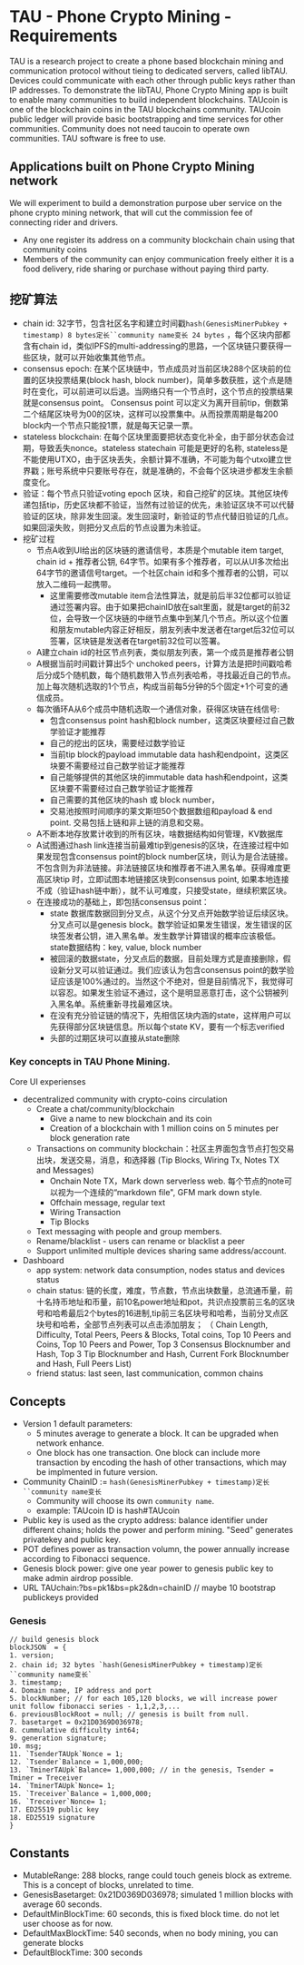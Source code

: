 # TAU - Phone Crypto Mining - Requirements
TAU is a research project to create a phone based blockchain mining and communication protocol without tieing to dedicated servers, called libTAU. Devices could communicate with each other through public keys rather than IP addresses. To demonstrate the libTAU, Phone Crypto Mining app is built to enable many communities to build independent blockchains. 
TAUcoin is one of the blockchain coins in the TAU blockchains community. TAUcoin public ledger will provide basic bootstrapping and time services for other communities. Community does not need taucoin to operate own communities. TAU software is free to use. 

## Applications built on Phone Crypto Mining network
We will experiment to build a demonstration purpose uber service on the phone crypto mining network, that will cut the commission fee of connecting rider and drivers. 
* Any one register its address on a community blockchain chain using that community coins
* Members of the community can enjoy communication freely either it is a food delivery, ride sharing or purchase without paying third party. 

## 挖矿算法
* chain id: 32字节，包含社区名字和建立时间戳`hash(GenesisMinerPubkey + timestamp) 8 bytes定长``community name变长 24 bytes` ，每个区块内部都含有chain id，类似IPFS的multi-addressing的思路，一个区块链只要获得一些区块，就可以开始收集其他节点。
* consensus epoch: 在某个区块链中，节点成员对当前区块288个区块前的位置的区块投票结果(block hash, block number)，简单多数获胜，这个点是随时在变化，可以前进可以后退。当网络只有一个节点时，这个节点的投票结果就是consensus point。 Consensus point 可以定义为离开目前tip，倒数第二个结尾区块号为00的区块，这样可以投票集中。从而投票周期是每200 block内一个节点只能投1票，就是每天记录一票。
* stateless blockchain: 在每个区块里面要把状态变化补全，由于部分状态会过期，导致丢失nonce。stateless statechain 可能是更好的名称, stateless是不能使用UTXO，由于区块丢失，余额计算不准确，不可能为每个utxo建立世界戳；账号系统中只要账号存在，就是准确的，不会每个区块进步都发生余额度变化。
* 验证：每个节点只验证voting epoch 区块，和自己挖矿的区块。其他区块传递包括tip，历史区块都不验证，当然有过验证的优先，未验证区块不可以代替验证的区块，除非发生回滚。发生回滚时，新验证的节点代替旧验证的几点。如果回滚失败，则把分叉点后的节点设置为未验证。
* 挖矿过程
  * 节点A收到UI给出的区块链的邀请信号，本质是个mutable item target, chain id + 推荐者公钥, 64字节。如果有多个推荐者，可以从UI多次给出64字节的邀请信号target。一个社区chain id和多个推荐者的公钥，可以放入二维码一起携带。
    * 这里需要修改mutable item合法性算法，就是前后半32位都可以验证通过签署内容。由于如果把chainID放在salt里面，就是target的前32位，会导致一个区块链的中继节点集中到某几个节点。所以这个位置和朋友mutable内容正好相反，朋友列表中发送者在target后32位可以签署，区块链是发送者在target前32位可以签署。 
  * A建立chain id的社区节点列表，类似朋友列表，第一个成员是推荐者公钥
  * A根据当前时间戳计算出5个 unchoked peers，计算方法是把时间戳哈希后分成5个随机数，每个随机数带入节点列表哈希，寻找最近自己的节点。加上每次随机选取的1个节点，构成当前每5分钟的5个固定+1个可变的通信成员。 
  * 每次循环A从6个成员中随机选取一个通信对象，获得区块链在线信号:
    * 包含consensus point hash和block number，这类区块要经过自己数学验证才能推荐 
    * 自己的挖出的区块，需要经过数学验证
    * 当前tip block的payload immutable data hash和endpoint，这类区块要不需要经过自己数学验证才能推荐
    * 自己能够提供的其他区块的immutable data hash和endpoint，这类区块要不需要经过自己数学验证才能推荐
    * 自己需要的其他区块的hash 或 block number，
    * 交易池按照时间顺序的莱文斯坦50个数据数组和payload & end point. 交易包括上链和非上链的消息和交易。
  * A不断本地存放累计收到的所有区块，啥数据结构如何管理，KV数据库
  * A试图通过hash link连接当前最难tip到genesis的区块，在连接过程中如果发现包含consensus point的block number区块，则认为是合法链接。不包含则为非法链接。非法链接区块和推荐者不进入黑名单。获得难度更高区块tip 时，立即试图本地链接区块到consensus point, 如果本地连接不成（验证hash链中断），就不认可难度，只接受state，继续积累区块。
  * 在连接成功的基础上，即包括consensus point：
      * state 数据库数据回到分叉点，从这个分叉点开始数学验证后续区块。分叉点可以是genesis block。数学验证如果发生错误，发生错误的区块签发者公钥，进入黑名单。发生数学计算错误的概率应该极低。state数据结构：key, value, block number
      * 被回滚的数据state，分叉点后的数据，目前处理方式是直接删除，假设新分叉可以验证通过。我们应该认为包含consensus point的数学验证应该是100%通过的。当然这个不绝对，但是目前情况下，我觉得可以容忍。如果发生验证不通过，这个是明显恶意打击，这个公钥被列入黑名单。系统重新寻找最难区块。
      * 在没有充分验证链的情况下，先相信区块内涵的state，这样用户可以先获得部分区块链信息。所以每个state KV，要有一个标志verified
      * 头部的过期区块可以直接从state删除
### Key concepts in TAU Phone Mining.
Core UI experienses
- decentralized community with crypto-coins circulation
   * Create a chat/community/blockchain 
      * Give a name to new blockchain and its coin
      * Creation of a blockchain with 1 million coins on 5 minutes per block generation rate
   * Transactions on community blockchain：社区主界面包含节点打包交易出块，发送交易，消息，和选择器 (Tip Blocks, Wiring Tx, Notes TX and Messages)
      * Onchain Note TX，Mark down serverless web. 每个节点的note可以视为一个连续的“markdown file", GFM mark down style.
      * Offchain message, regular text
      * Wiring Transaction
      * Tip Blocks
   * Text messaging with people and group members. 
   * Rename/blacklist - users can rename or blacklist a peer
   * Support unlimited multiple devices sharing same address/account. 
- Dashboard
  * app system: network data consumption, nodes status and devices status
  * chain status: 链的长度，难度，节点数，节点出块数量，总流通币量，前十名持币地址和币量，前10名power地址和pot，共识点投票前三名的区块号和哈希最后2个bytes的16进制,tip前三名区块号和哈希，当前分叉点区块号和哈希，全部节点列表可以点击添加朋友； （ Chain Length, Difficulty, Total Peers, Peers & Blocks, Total coins, Top 10 Peers and Coins, Top 10 Peers and Power, Top 3 Consensus Blocknumber and Hash, Top 3 Tip Blocknumber and Hash, Current Fork Blocknumber and Hash, Full Peers List) 
  * friend status: last seen, last communication, common chains

## Concepts
- Version 1 default parameters: 
  - 5 minutes average to generate a block. It can be upgraded when network enhance. 
  - One block has one transaction. One block can include more transaction by encoding the hash of other transactions, which may be implmented in future version. 
- Community ChainID := `hash(GenesisMinerPubkey + timestamp)定长``community name变长`
  - Community will choose its own `community name`. 
  - example: TAUcoin ID is hash#TAUcoin 
- Public key is used as the crypto address: balance identifier under different chains; holds the power and perform mining. "Seed" generates privatekey and public key. 
- POT defines power as transaction volumn, the power annually increase according to Fibonacci sequence.
- Genesis block power: give one year power to genesis public key to make admin airdrop possible.  
- URL TAUchain:?bs=pk1&bs=pk2&dn=chainID // maybe 10 bootstrap publickeys provided

### Genesis 
```
// build genesis block
blockJSON  = { 
1. version;
2. chain id; 32 bytes `hash(GenesisMinerPubkey + timestamp)定长``community name变长`
3. timestamp; 
4. Domain name, IP address and port
5. blockNumber; // for each 105,120 blocks, we will increase power unit follow fibonacci series - 1,1,2,3,...
6. previousBlockRoot = null; // genesis is built from null.
7. basetarget = 0x21D0369D036978;
8. cummulative difficulty int64; 
9. generation signature;
10. msg;
11. `TsenderTAUpk`Nonce = 1;
12. `Tsender`Balance = 1,000,000;
13. `TminerTAUpk`Balance= 1,000,000; // in the genesis, Tsender = Tminer = Treceiver
14. `TminerTAUpk`Nonce= 1;
15. `Treceiver`Balance = 1,000,000;
16. `Treceiver`Nonce= 1;
17. ED25519 public key
18. ED25519 signature
}

```

## Constants
* MutableRange:  288 blocks, range could touch geneis block as extreme. This is a concept of blocks, unrelated to time. 
* GenesisBasetarget:  0x21D0369D036978; simulated 1 million blocks with average 60 seconds.
* DefaultMinBlockTime:  60 seconds, this is fixed block time. do not let user choose as for now.
* DefaultMaxBlockTime:  540 seconds, when no body mining, you can generate blocks
* DefaultBlockTime: 300 seconds
